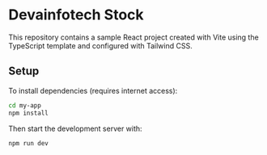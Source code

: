 # Devainfotech Stock

This repository contains a sample React project created with Vite using the TypeScript template and configured with Tailwind CSS.

## Setup

To install dependencies (requires internet access):

```bash
cd my-app
npm install
```

Then start the development server with:

```bash
npm run dev
```

